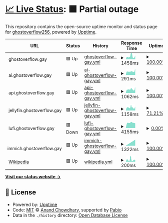 # [📈 Live Status](https://GhostDog98.github.io/upptime): <!--live status--> **🟧 Partial outage**

This repository contains the open-source uptime monitor and status page for [ghostoverflow256](https://GhostDog98.github.io/upptime), powered by [Upptime](https://github.com/upptime/upptime).

<!--start: status pages-->
<!-- This summary is generated by Upptime (https://github.com/upptime/upptime) -->
<!-- Do not edit this manually, your changes will be overwritten -->
<!-- prettier-ignore -->
| URL | Status | History | Response Time | Uptime |
| --- | ------ | ------- | ------------- | ------ |
| <img alt="" src="https://icons.duckduckgo.com/ip3/ghostoverflow.gay.ico" height="13"> ghostoverflow.gay | 🟩 Up | [ghostoverflow-gay.yml](https://github.com/GhostDog98/upptime/commits/HEAD/history/ghostoverflow-gay.yml) | <details><summary><img alt="Response time graph" src="./graphs/ghostoverflow-gay/response-time-week.png" height="20"> 1458ms</summary><br><a href="https://uptime.ghostoverflow.gay/history/ghostoverflow-gay"><img alt="Response time 1388" src="https://img.shields.io/endpoint?url=https%3A%2F%2Fraw.githubusercontent.com%2FGhostDog98%2Fupptime%2FHEAD%2Fapi%2Fghostoverflow-gay%2Fresponse-time.json"></a><br><a href="https://uptime.ghostoverflow.gay/history/ghostoverflow-gay"><img alt="24-hour response time 1724" src="https://img.shields.io/endpoint?url=https%3A%2F%2Fraw.githubusercontent.com%2FGhostDog98%2Fupptime%2FHEAD%2Fapi%2Fghostoverflow-gay%2Fresponse-time-day.json"></a><br><a href="https://uptime.ghostoverflow.gay/history/ghostoverflow-gay"><img alt="7-day response time 1458" src="https://img.shields.io/endpoint?url=https%3A%2F%2Fraw.githubusercontent.com%2FGhostDog98%2Fupptime%2FHEAD%2Fapi%2Fghostoverflow-gay%2Fresponse-time-week.json"></a><br><a href="https://uptime.ghostoverflow.gay/history/ghostoverflow-gay"><img alt="30-day response time 1388" src="https://img.shields.io/endpoint?url=https%3A%2F%2Fraw.githubusercontent.com%2FGhostDog98%2Fupptime%2FHEAD%2Fapi%2Fghostoverflow-gay%2Fresponse-time-month.json"></a><br><a href="https://uptime.ghostoverflow.gay/history/ghostoverflow-gay"><img alt="1-year response time 1388" src="https://img.shields.io/endpoint?url=https%3A%2F%2Fraw.githubusercontent.com%2FGhostDog98%2Fupptime%2FHEAD%2Fapi%2Fghostoverflow-gay%2Fresponse-time-year.json"></a></details> | <details><summary><a href="https://uptime.ghostoverflow.gay/history/ghostoverflow-gay">100.00%</a></summary><a href="https://uptime.ghostoverflow.gay/history/ghostoverflow-gay"><img alt="All-time uptime 100.00%" src="https://img.shields.io/endpoint?url=https%3A%2F%2Fraw.githubusercontent.com%2FGhostDog98%2Fupptime%2FHEAD%2Fapi%2Fghostoverflow-gay%2Fuptime.json"></a><br><a href="https://uptime.ghostoverflow.gay/history/ghostoverflow-gay"><img alt="24-hour uptime 100.00%" src="https://img.shields.io/endpoint?url=https%3A%2F%2Fraw.githubusercontent.com%2FGhostDog98%2Fupptime%2FHEAD%2Fapi%2Fghostoverflow-gay%2Fuptime-day.json"></a><br><a href="https://uptime.ghostoverflow.gay/history/ghostoverflow-gay"><img alt="7-day uptime 100.00%" src="https://img.shields.io/endpoint?url=https%3A%2F%2Fraw.githubusercontent.com%2FGhostDog98%2Fupptime%2FHEAD%2Fapi%2Fghostoverflow-gay%2Fuptime-week.json"></a><br><a href="https://uptime.ghostoverflow.gay/history/ghostoverflow-gay"><img alt="30-day uptime 100.00%" src="https://img.shields.io/endpoint?url=https%3A%2F%2Fraw.githubusercontent.com%2FGhostDog98%2Fupptime%2FHEAD%2Fapi%2Fghostoverflow-gay%2Fuptime-month.json"></a><br><a href="https://uptime.ghostoverflow.gay/history/ghostoverflow-gay"><img alt="1-year uptime 100.00%" src="https://img.shields.io/endpoint?url=https%3A%2F%2Fraw.githubusercontent.com%2FGhostDog98%2Fupptime%2FHEAD%2Fapi%2Fghostoverflow-gay%2Fuptime-year.json"></a></details>
| <img alt="" src="https://icons.duckduckgo.com/ip3/ghostoverflow.gay.ico" height="13"> ai.ghostoverflow.gay | 🟩 Up | [ai-ghostoverflow-gay.yml](https://github.com/GhostDog98/upptime/commits/HEAD/history/ai-ghostoverflow-gay.yml) | <details><summary><img alt="Response time graph" src="./graphs/ai-ghostoverflow-gay/response-time-week.png" height="20"> 291ms</summary><br><a href="https://uptime.ghostoverflow.gay/history/ai-ghostoverflow-gay"><img alt="Response time 281" src="https://img.shields.io/endpoint?url=https%3A%2F%2Fraw.githubusercontent.com%2FGhostDog98%2Fupptime%2FHEAD%2Fapi%2Fai-ghostoverflow-gay%2Fresponse-time.json"></a><br><a href="https://uptime.ghostoverflow.gay/history/ai-ghostoverflow-gay"><img alt="24-hour response time 471" src="https://img.shields.io/endpoint?url=https%3A%2F%2Fraw.githubusercontent.com%2FGhostDog98%2Fupptime%2FHEAD%2Fapi%2Fai-ghostoverflow-gay%2Fresponse-time-day.json"></a><br><a href="https://uptime.ghostoverflow.gay/history/ai-ghostoverflow-gay"><img alt="7-day response time 291" src="https://img.shields.io/endpoint?url=https%3A%2F%2Fraw.githubusercontent.com%2FGhostDog98%2Fupptime%2FHEAD%2Fapi%2Fai-ghostoverflow-gay%2Fresponse-time-week.json"></a><br><a href="https://uptime.ghostoverflow.gay/history/ai-ghostoverflow-gay"><img alt="30-day response time 281" src="https://img.shields.io/endpoint?url=https%3A%2F%2Fraw.githubusercontent.com%2FGhostDog98%2Fupptime%2FHEAD%2Fapi%2Fai-ghostoverflow-gay%2Fresponse-time-month.json"></a><br><a href="https://uptime.ghostoverflow.gay/history/ai-ghostoverflow-gay"><img alt="1-year response time 281" src="https://img.shields.io/endpoint?url=https%3A%2F%2Fraw.githubusercontent.com%2FGhostDog98%2Fupptime%2FHEAD%2Fapi%2Fai-ghostoverflow-gay%2Fresponse-time-year.json"></a></details> | <details><summary><a href="https://uptime.ghostoverflow.gay/history/ai-ghostoverflow-gay">100.00%</a></summary><a href="https://uptime.ghostoverflow.gay/history/ai-ghostoverflow-gay"><img alt="All-time uptime 100.00%" src="https://img.shields.io/endpoint?url=https%3A%2F%2Fraw.githubusercontent.com%2FGhostDog98%2Fupptime%2FHEAD%2Fapi%2Fai-ghostoverflow-gay%2Fuptime.json"></a><br><a href="https://uptime.ghostoverflow.gay/history/ai-ghostoverflow-gay"><img alt="24-hour uptime 100.00%" src="https://img.shields.io/endpoint?url=https%3A%2F%2Fraw.githubusercontent.com%2FGhostDog98%2Fupptime%2FHEAD%2Fapi%2Fai-ghostoverflow-gay%2Fuptime-day.json"></a><br><a href="https://uptime.ghostoverflow.gay/history/ai-ghostoverflow-gay"><img alt="7-day uptime 100.00%" src="https://img.shields.io/endpoint?url=https%3A%2F%2Fraw.githubusercontent.com%2FGhostDog98%2Fupptime%2FHEAD%2Fapi%2Fai-ghostoverflow-gay%2Fuptime-week.json"></a><br><a href="https://uptime.ghostoverflow.gay/history/ai-ghostoverflow-gay"><img alt="30-day uptime 100.00%" src="https://img.shields.io/endpoint?url=https%3A%2F%2Fraw.githubusercontent.com%2FGhostDog98%2Fupptime%2FHEAD%2Fapi%2Fai-ghostoverflow-gay%2Fuptime-month.json"></a><br><a href="https://uptime.ghostoverflow.gay/history/ai-ghostoverflow-gay"><img alt="1-year uptime 100.00%" src="https://img.shields.io/endpoint?url=https%3A%2F%2Fraw.githubusercontent.com%2FGhostDog98%2Fupptime%2FHEAD%2Fapi%2Fai-ghostoverflow-gay%2Fuptime-year.json"></a></details>
| <img alt="" src="https://icons.duckduckgo.com/ip3/api.ghostoverflow.gay.ico" height="13"> api.ghostoverflow.gay | 🟩 Up | [api-ghostoverflow-gay.yml](https://github.com/GhostDog98/upptime/commits/HEAD/history/api-ghostoverflow-gay.yml) | <details><summary><img alt="Response time graph" src="./graphs/api-ghostoverflow-gay/response-time-week.png" height="20"> 1062ms</summary><br><a href="https://uptime.ghostoverflow.gay/history/api-ghostoverflow-gay"><img alt="Response time 1031" src="https://img.shields.io/endpoint?url=https%3A%2F%2Fraw.githubusercontent.com%2FGhostDog98%2Fupptime%2FHEAD%2Fapi%2Fapi-ghostoverflow-gay%2Fresponse-time.json"></a><br><a href="https://uptime.ghostoverflow.gay/history/api-ghostoverflow-gay"><img alt="24-hour response time 1105" src="https://img.shields.io/endpoint?url=https%3A%2F%2Fraw.githubusercontent.com%2FGhostDog98%2Fupptime%2FHEAD%2Fapi%2Fapi-ghostoverflow-gay%2Fresponse-time-day.json"></a><br><a href="https://uptime.ghostoverflow.gay/history/api-ghostoverflow-gay"><img alt="7-day response time 1062" src="https://img.shields.io/endpoint?url=https%3A%2F%2Fraw.githubusercontent.com%2FGhostDog98%2Fupptime%2FHEAD%2Fapi%2Fapi-ghostoverflow-gay%2Fresponse-time-week.json"></a><br><a href="https://uptime.ghostoverflow.gay/history/api-ghostoverflow-gay"><img alt="30-day response time 1031" src="https://img.shields.io/endpoint?url=https%3A%2F%2Fraw.githubusercontent.com%2FGhostDog98%2Fupptime%2FHEAD%2Fapi%2Fapi-ghostoverflow-gay%2Fresponse-time-month.json"></a><br><a href="https://uptime.ghostoverflow.gay/history/api-ghostoverflow-gay"><img alt="1-year response time 1031" src="https://img.shields.io/endpoint?url=https%3A%2F%2Fraw.githubusercontent.com%2FGhostDog98%2Fupptime%2FHEAD%2Fapi%2Fapi-ghostoverflow-gay%2Fresponse-time-year.json"></a></details> | <details><summary><a href="https://uptime.ghostoverflow.gay/history/api-ghostoverflow-gay">100.00%</a></summary><a href="https://uptime.ghostoverflow.gay/history/api-ghostoverflow-gay"><img alt="All-time uptime 100.00%" src="https://img.shields.io/endpoint?url=https%3A%2F%2Fraw.githubusercontent.com%2FGhostDog98%2Fupptime%2FHEAD%2Fapi%2Fapi-ghostoverflow-gay%2Fuptime.json"></a><br><a href="https://uptime.ghostoverflow.gay/history/api-ghostoverflow-gay"><img alt="24-hour uptime 100.00%" src="https://img.shields.io/endpoint?url=https%3A%2F%2Fraw.githubusercontent.com%2FGhostDog98%2Fupptime%2FHEAD%2Fapi%2Fapi-ghostoverflow-gay%2Fuptime-day.json"></a><br><a href="https://uptime.ghostoverflow.gay/history/api-ghostoverflow-gay"><img alt="7-day uptime 100.00%" src="https://img.shields.io/endpoint?url=https%3A%2F%2Fraw.githubusercontent.com%2FGhostDog98%2Fupptime%2FHEAD%2Fapi%2Fapi-ghostoverflow-gay%2Fuptime-week.json"></a><br><a href="https://uptime.ghostoverflow.gay/history/api-ghostoverflow-gay"><img alt="30-day uptime 100.00%" src="https://img.shields.io/endpoint?url=https%3A%2F%2Fraw.githubusercontent.com%2FGhostDog98%2Fupptime%2FHEAD%2Fapi%2Fapi-ghostoverflow-gay%2Fuptime-month.json"></a><br><a href="https://uptime.ghostoverflow.gay/history/api-ghostoverflow-gay"><img alt="1-year uptime 100.00%" src="https://img.shields.io/endpoint?url=https%3A%2F%2Fraw.githubusercontent.com%2FGhostDog98%2Fupptime%2FHEAD%2Fapi%2Fapi-ghostoverflow-gay%2Fuptime-year.json"></a></details>
| <img alt="" src="https://icons.duckduckgo.com/ip3/jellyfin.ghostoverflow.gay.ico" height="13"> jellyfin.ghostoverflow.gay | 🟩 Up | [jellyfin-ghostoverflow-gay.yml](https://github.com/GhostDog98/upptime/commits/HEAD/history/jellyfin-ghostoverflow-gay.yml) | <details><summary><img alt="Response time graph" src="./graphs/jellyfin-ghostoverflow-gay/response-time-week.png" height="20"> 1158ms</summary><br><a href="https://uptime.ghostoverflow.gay/history/jellyfin-ghostoverflow-gay"><img alt="Response time 1158" src="https://img.shields.io/endpoint?url=https%3A%2F%2Fraw.githubusercontent.com%2FGhostDog98%2Fupptime%2FHEAD%2Fapi%2Fjellyfin-ghostoverflow-gay%2Fresponse-time.json"></a><br><a href="https://uptime.ghostoverflow.gay/history/jellyfin-ghostoverflow-gay"><img alt="24-hour response time 1077" src="https://img.shields.io/endpoint?url=https%3A%2F%2Fraw.githubusercontent.com%2FGhostDog98%2Fupptime%2FHEAD%2Fapi%2Fjellyfin-ghostoverflow-gay%2Fresponse-time-day.json"></a><br><a href="https://uptime.ghostoverflow.gay/history/jellyfin-ghostoverflow-gay"><img alt="7-day response time 1158" src="https://img.shields.io/endpoint?url=https%3A%2F%2Fraw.githubusercontent.com%2FGhostDog98%2Fupptime%2FHEAD%2Fapi%2Fjellyfin-ghostoverflow-gay%2Fresponse-time-week.json"></a><br><a href="https://uptime.ghostoverflow.gay/history/jellyfin-ghostoverflow-gay"><img alt="30-day response time 1158" src="https://img.shields.io/endpoint?url=https%3A%2F%2Fraw.githubusercontent.com%2FGhostDog98%2Fupptime%2FHEAD%2Fapi%2Fjellyfin-ghostoverflow-gay%2Fresponse-time-month.json"></a><br><a href="https://uptime.ghostoverflow.gay/history/jellyfin-ghostoverflow-gay"><img alt="1-year response time 1158" src="https://img.shields.io/endpoint?url=https%3A%2F%2Fraw.githubusercontent.com%2FGhostDog98%2Fupptime%2FHEAD%2Fapi%2Fjellyfin-ghostoverflow-gay%2Fresponse-time-year.json"></a></details> | <details><summary><a href="https://uptime.ghostoverflow.gay/history/jellyfin-ghostoverflow-gay">71.21%</a></summary><a href="https://uptime.ghostoverflow.gay/history/jellyfin-ghostoverflow-gay"><img alt="All-time uptime 67.24%" src="https://img.shields.io/endpoint?url=https%3A%2F%2Fraw.githubusercontent.com%2FGhostDog98%2Fupptime%2FHEAD%2Fapi%2Fjellyfin-ghostoverflow-gay%2Fuptime.json"></a><br><a href="https://uptime.ghostoverflow.gay/history/jellyfin-ghostoverflow-gay"><img alt="24-hour uptime 100.00%" src="https://img.shields.io/endpoint?url=https%3A%2F%2Fraw.githubusercontent.com%2FGhostDog98%2Fupptime%2FHEAD%2Fapi%2Fjellyfin-ghostoverflow-gay%2Fuptime-day.json"></a><br><a href="https://uptime.ghostoverflow.gay/history/jellyfin-ghostoverflow-gay"><img alt="7-day uptime 71.21%" src="https://img.shields.io/endpoint?url=https%3A%2F%2Fraw.githubusercontent.com%2FGhostDog98%2Fupptime%2FHEAD%2Fapi%2Fjellyfin-ghostoverflow-gay%2Fuptime-week.json"></a><br><a href="https://uptime.ghostoverflow.gay/history/jellyfin-ghostoverflow-gay"><img alt="30-day uptime 67.24%" src="https://img.shields.io/endpoint?url=https%3A%2F%2Fraw.githubusercontent.com%2FGhostDog98%2Fupptime%2FHEAD%2Fapi%2Fjellyfin-ghostoverflow-gay%2Fuptime-month.json"></a><br><a href="https://uptime.ghostoverflow.gay/history/jellyfin-ghostoverflow-gay"><img alt="1-year uptime 67.24%" src="https://img.shields.io/endpoint?url=https%3A%2F%2Fraw.githubusercontent.com%2FGhostDog98%2Fupptime%2FHEAD%2Fapi%2Fjellyfin-ghostoverflow-gay%2Fuptime-year.json"></a></details>
| <img alt="" src="https://icons.duckduckgo.com/ip3/lufi.ghostoverflow.gay.ico" height="13"> lufi.ghostoverflow.gay | 🟥 Down | [lufi-ghostoverflow-gay.yml](https://github.com/GhostDog98/upptime/commits/HEAD/history/lufi-ghostoverflow-gay.yml) | <details><summary><img alt="Response time graph" src="./graphs/lufi-ghostoverflow-gay/response-time-week.png" height="20"> 4155ms</summary><br><a href="https://uptime.ghostoverflow.gay/history/lufi-ghostoverflow-gay"><img alt="Response time 4139" src="https://img.shields.io/endpoint?url=https%3A%2F%2Fraw.githubusercontent.com%2FGhostDog98%2Fupptime%2FHEAD%2Fapi%2Flufi-ghostoverflow-gay%2Fresponse-time.json"></a><br><a href="https://uptime.ghostoverflow.gay/history/lufi-ghostoverflow-gay"><img alt="24-hour response time 0" src="https://img.shields.io/endpoint?url=https%3A%2F%2Fraw.githubusercontent.com%2FGhostDog98%2Fupptime%2FHEAD%2Fapi%2Flufi-ghostoverflow-gay%2Fresponse-time-day.json"></a><br><a href="https://uptime.ghostoverflow.gay/history/lufi-ghostoverflow-gay"><img alt="7-day response time 4155" src="https://img.shields.io/endpoint?url=https%3A%2F%2Fraw.githubusercontent.com%2FGhostDog98%2Fupptime%2FHEAD%2Fapi%2Flufi-ghostoverflow-gay%2Fresponse-time-week.json"></a><br><a href="https://uptime.ghostoverflow.gay/history/lufi-ghostoverflow-gay"><img alt="30-day response time 4139" src="https://img.shields.io/endpoint?url=https%3A%2F%2Fraw.githubusercontent.com%2FGhostDog98%2Fupptime%2FHEAD%2Fapi%2Flufi-ghostoverflow-gay%2Fresponse-time-month.json"></a><br><a href="https://uptime.ghostoverflow.gay/history/lufi-ghostoverflow-gay"><img alt="1-year response time 4139" src="https://img.shields.io/endpoint?url=https%3A%2F%2Fraw.githubusercontent.com%2FGhostDog98%2Fupptime%2FHEAD%2Fapi%2Flufi-ghostoverflow-gay%2Fresponse-time-year.json"></a></details> | <details><summary><a href="https://uptime.ghostoverflow.gay/history/lufi-ghostoverflow-gay">0.00%</a></summary><a href="https://uptime.ghostoverflow.gay/history/lufi-ghostoverflow-gay"><img alt="All-time uptime 0.01%" src="https://img.shields.io/endpoint?url=https%3A%2F%2Fraw.githubusercontent.com%2FGhostDog98%2Fupptime%2FHEAD%2Fapi%2Flufi-ghostoverflow-gay%2Fuptime.json"></a><br><a href="https://uptime.ghostoverflow.gay/history/lufi-ghostoverflow-gay"><img alt="24-hour uptime 0.00%" src="https://img.shields.io/endpoint?url=https%3A%2F%2Fraw.githubusercontent.com%2FGhostDog98%2Fupptime%2FHEAD%2Fapi%2Flufi-ghostoverflow-gay%2Fuptime-day.json"></a><br><a href="https://uptime.ghostoverflow.gay/history/lufi-ghostoverflow-gay"><img alt="7-day uptime 0.00%" src="https://img.shields.io/endpoint?url=https%3A%2F%2Fraw.githubusercontent.com%2FGhostDog98%2Fupptime%2FHEAD%2Fapi%2Flufi-ghostoverflow-gay%2Fuptime-week.json"></a><br><a href="https://uptime.ghostoverflow.gay/history/lufi-ghostoverflow-gay"><img alt="30-day uptime 0.01%" src="https://img.shields.io/endpoint?url=https%3A%2F%2Fraw.githubusercontent.com%2FGhostDog98%2Fupptime%2FHEAD%2Fapi%2Flufi-ghostoverflow-gay%2Fuptime-month.json"></a><br><a href="https://uptime.ghostoverflow.gay/history/lufi-ghostoverflow-gay"><img alt="1-year uptime 0.01%" src="https://img.shields.io/endpoint?url=https%3A%2F%2Fraw.githubusercontent.com%2FGhostDog98%2Fupptime%2FHEAD%2Fapi%2Flufi-ghostoverflow-gay%2Fuptime-year.json"></a></details>
| <img alt="" src="https://icons.duckduckgo.com/ip3/immich.ghostoverflow.gay.ico" height="13"> immich.ghostoverflow.gay | 🟩 Up | [immich-ghostoverflow-gay.yml](https://github.com/GhostDog98/upptime/commits/HEAD/history/immich-ghostoverflow-gay.yml) | <details><summary><img alt="Response time graph" src="./graphs/immich-ghostoverflow-gay/response-time-week.png" height="20"> 1322ms</summary><br><a href="https://uptime.ghostoverflow.gay/history/immich-ghostoverflow-gay"><img alt="Response time 1322" src="https://img.shields.io/endpoint?url=https%3A%2F%2Fraw.githubusercontent.com%2FGhostDog98%2Fupptime%2FHEAD%2Fapi%2Fimmich-ghostoverflow-gay%2Fresponse-time.json"></a><br><a href="https://uptime.ghostoverflow.gay/history/immich-ghostoverflow-gay"><img alt="24-hour response time 1440" src="https://img.shields.io/endpoint?url=https%3A%2F%2Fraw.githubusercontent.com%2FGhostDog98%2Fupptime%2FHEAD%2Fapi%2Fimmich-ghostoverflow-gay%2Fresponse-time-day.json"></a><br><a href="https://uptime.ghostoverflow.gay/history/immich-ghostoverflow-gay"><img alt="7-day response time 1322" src="https://img.shields.io/endpoint?url=https%3A%2F%2Fraw.githubusercontent.com%2FGhostDog98%2Fupptime%2FHEAD%2Fapi%2Fimmich-ghostoverflow-gay%2Fresponse-time-week.json"></a><br><a href="https://uptime.ghostoverflow.gay/history/immich-ghostoverflow-gay"><img alt="30-day response time 1322" src="https://img.shields.io/endpoint?url=https%3A%2F%2Fraw.githubusercontent.com%2FGhostDog98%2Fupptime%2FHEAD%2Fapi%2Fimmich-ghostoverflow-gay%2Fresponse-time-month.json"></a><br><a href="https://uptime.ghostoverflow.gay/history/immich-ghostoverflow-gay"><img alt="1-year response time 1322" src="https://img.shields.io/endpoint?url=https%3A%2F%2Fraw.githubusercontent.com%2FGhostDog98%2Fupptime%2FHEAD%2Fapi%2Fimmich-ghostoverflow-gay%2Fresponse-time-year.json"></a></details> | <details><summary><a href="https://uptime.ghostoverflow.gay/history/immich-ghostoverflow-gay">100.00%</a></summary><a href="https://uptime.ghostoverflow.gay/history/immich-ghostoverflow-gay"><img alt="All-time uptime 100.00%" src="https://img.shields.io/endpoint?url=https%3A%2F%2Fraw.githubusercontent.com%2FGhostDog98%2Fupptime%2FHEAD%2Fapi%2Fimmich-ghostoverflow-gay%2Fuptime.json"></a><br><a href="https://uptime.ghostoverflow.gay/history/immich-ghostoverflow-gay"><img alt="24-hour uptime 100.00%" src="https://img.shields.io/endpoint?url=https%3A%2F%2Fraw.githubusercontent.com%2FGhostDog98%2Fupptime%2FHEAD%2Fapi%2Fimmich-ghostoverflow-gay%2Fuptime-day.json"></a><br><a href="https://uptime.ghostoverflow.gay/history/immich-ghostoverflow-gay"><img alt="7-day uptime 100.00%" src="https://img.shields.io/endpoint?url=https%3A%2F%2Fraw.githubusercontent.com%2FGhostDog98%2Fupptime%2FHEAD%2Fapi%2Fimmich-ghostoverflow-gay%2Fuptime-week.json"></a><br><a href="https://uptime.ghostoverflow.gay/history/immich-ghostoverflow-gay"><img alt="30-day uptime 100.00%" src="https://img.shields.io/endpoint?url=https%3A%2F%2Fraw.githubusercontent.com%2FGhostDog98%2Fupptime%2FHEAD%2Fapi%2Fimmich-ghostoverflow-gay%2Fuptime-month.json"></a><br><a href="https://uptime.ghostoverflow.gay/history/immich-ghostoverflow-gay"><img alt="1-year uptime 100.00%" src="https://img.shields.io/endpoint?url=https%3A%2F%2Fraw.githubusercontent.com%2FGhostDog98%2Fupptime%2FHEAD%2Fapi%2Fimmich-ghostoverflow-gay%2Fuptime-year.json"></a></details>
| <img alt="" src="https://icons.duckduckgo.com/ip3/en.wikipedia.org.ico" height="13"> [Wikipedia](https://en.wikipedia.org) | 🟩 Up | [wikipedia.yml](https://github.com/GhostDog98/upptime/commits/HEAD/history/wikipedia.yml) | <details><summary><img alt="Response time graph" src="./graphs/wikipedia/response-time-week.png" height="20"> 200ms</summary><br><a href="https://uptime.ghostoverflow.gay/history/wikipedia"><img alt="Response time 177" src="https://img.shields.io/endpoint?url=https%3A%2F%2Fraw.githubusercontent.com%2FGhostDog98%2Fupptime%2FHEAD%2Fapi%2Fwikipedia%2Fresponse-time.json"></a><br><a href="https://uptime.ghostoverflow.gay/history/wikipedia"><img alt="24-hour response time 226" src="https://img.shields.io/endpoint?url=https%3A%2F%2Fraw.githubusercontent.com%2FGhostDog98%2Fupptime%2FHEAD%2Fapi%2Fwikipedia%2Fresponse-time-day.json"></a><br><a href="https://uptime.ghostoverflow.gay/history/wikipedia"><img alt="7-day response time 200" src="https://img.shields.io/endpoint?url=https%3A%2F%2Fraw.githubusercontent.com%2FGhostDog98%2Fupptime%2FHEAD%2Fapi%2Fwikipedia%2Fresponse-time-week.json"></a><br><a href="https://uptime.ghostoverflow.gay/history/wikipedia"><img alt="30-day response time 174" src="https://img.shields.io/endpoint?url=https%3A%2F%2Fraw.githubusercontent.com%2FGhostDog98%2Fupptime%2FHEAD%2Fapi%2Fwikipedia%2Fresponse-time-month.json"></a><br><a href="https://uptime.ghostoverflow.gay/history/wikipedia"><img alt="1-year response time 177" src="https://img.shields.io/endpoint?url=https%3A%2F%2Fraw.githubusercontent.com%2FGhostDog98%2Fupptime%2FHEAD%2Fapi%2Fwikipedia%2Fresponse-time-year.json"></a></details> | <details><summary><a href="https://uptime.ghostoverflow.gay/history/wikipedia">100.00%</a></summary><a href="https://uptime.ghostoverflow.gay/history/wikipedia"><img alt="All-time uptime 100.00%" src="https://img.shields.io/endpoint?url=https%3A%2F%2Fraw.githubusercontent.com%2FGhostDog98%2Fupptime%2FHEAD%2Fapi%2Fwikipedia%2Fuptime.json"></a><br><a href="https://uptime.ghostoverflow.gay/history/wikipedia"><img alt="24-hour uptime 100.00%" src="https://img.shields.io/endpoint?url=https%3A%2F%2Fraw.githubusercontent.com%2FGhostDog98%2Fupptime%2FHEAD%2Fapi%2Fwikipedia%2Fuptime-day.json"></a><br><a href="https://uptime.ghostoverflow.gay/history/wikipedia"><img alt="7-day uptime 100.00%" src="https://img.shields.io/endpoint?url=https%3A%2F%2Fraw.githubusercontent.com%2FGhostDog98%2Fupptime%2FHEAD%2Fapi%2Fwikipedia%2Fuptime-week.json"></a><br><a href="https://uptime.ghostoverflow.gay/history/wikipedia"><img alt="30-day uptime 100.00%" src="https://img.shields.io/endpoint?url=https%3A%2F%2Fraw.githubusercontent.com%2FGhostDog98%2Fupptime%2FHEAD%2Fapi%2Fwikipedia%2Fuptime-month.json"></a><br><a href="https://uptime.ghostoverflow.gay/history/wikipedia"><img alt="1-year uptime 100.00%" src="https://img.shields.io/endpoint?url=https%3A%2F%2Fraw.githubusercontent.com%2FGhostDog98%2Fupptime%2FHEAD%2Fapi%2Fwikipedia%2Fuptime-year.json"></a></details>

<!--end: status pages-->

[**Visit our status website →**](https://GhostDog98.github.io/upptime)

## 📄 License

- Powered by: [Upptime](https://github.com/upptime/upptime)
- Code: [MIT](./LICENSE) © [Anand Chowdhary](https://anandchowdhary.com), supported by [Pabio](https://pabio.com)
- Data in the `./history` directory: [Open Database License](https://opendatacommons.org/licenses/odbl/1-0/)
